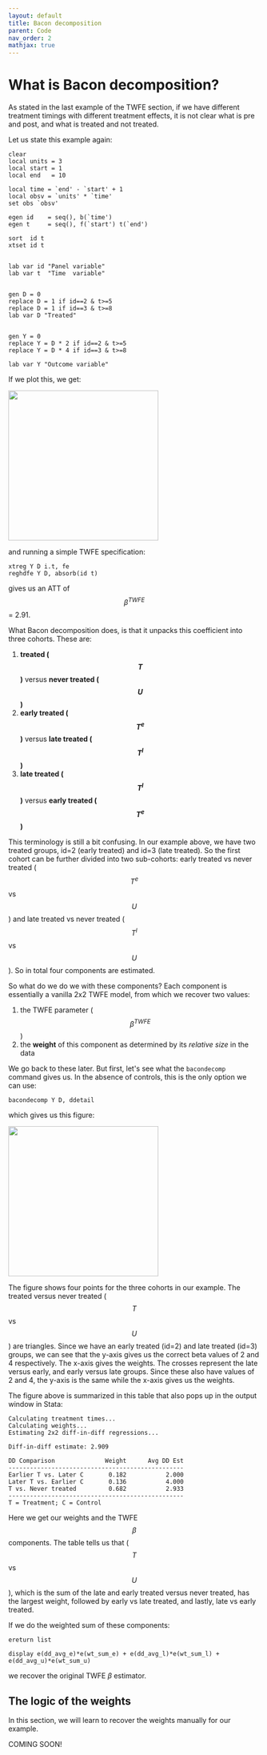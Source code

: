 ```yaml
---
layout: default
title: Bacon decomposition
parent: Code
nav_order: 2
mathjax: true
---
```



# What is Bacon decomposition?

As stated in the last example of the TWFE section, if we have different treatment timings with different treatment effects, it is not clear what is pre and post, and what is treated and not treated.

Let us state this example again:

```applescript
clear
local units = 3
local start = 1
local end 	= 10

local time = `end' - `start' + 1
local obsv = `units' * `time'
set obs `obsv'

egen id	   = seq(), b(`time')  
egen t 	   = seq(), f(`start') t(`end') 	

sort  id t
xtset id t


lab var id "Panel variable"
lab var t  "Time  variable"


gen D = 0
replace D = 1 if id==2 & t>=5
replace D = 1 if id==3 & t>=8
lab var D "Treated"


gen Y = 0
replace Y = D * 2 if id==2 & t>=5
replace Y = D * 4 if id==3 & t>=8

lab var Y "Outcome variable"
```


If we plot this, we get:

<img src="../../../assets/images/twfe5.png" height="300">


and running a simple TWFE specification:

```applescript
xtreg Y D i.t, fe 
reghdfe Y D, absorb(id t)   
```

gives us an ATT of $$ \beta^{TWFE} $$ = 2.91. 

What Bacon decomposition does, is that it unpacks this coefficient into three cohorts. These are: 


1. **treated ($$ T $$)** versus **never treated ($$ U $$)**
2. **early treated ($$ T^e $$)** versus **late treated ($$ T^l $$)**
3. **late treated ($$ T^l $$)** versus **early treated ($$ T^e $$)**


This terminology is still a bit confusing. In our example above, we have two treated groups, id=2 (early treated) and id=3 (late treated). So the first cohort can be further divided into two sub-cohorts: early treated vs never treated ($$ T^e $$ vs $$ U $$) and late treated vs never treated ($$ T^l $$ vs $$ U $$). So in total four components are estimated.

So what do we do we with these components? Each component is essentially a vanilla 2x2 TWFE model, from which we recover two values:

1.  the TWFE parameter ($$ \beta^{TWFE} $$)
2.  the **weight** of this component as determined by its *relative size* in the data

We go back to these later. But first, let's see what the `bacondecomp` command gives us. In the absence of controls, this is the only option we can use:


```applescript
bacondecomp Y D, ddetail
```

which gives us this figure:

<img src="../../../assets/images/bacon1.png" height="300">

The figure shows four points for the three cohorts in our example. The treated versus never treated ($$ T $$ vs $$ U $$) are triangles. Since we have an early treated (id=2) and late treated (id=3) groups, we can see that the y-axis gives us the correct beta values of 2 and 4 respectively. The x-axis gives the weights. The crosses represent the late versus early, and early versus late groups. Since these also have values of 2 and 4, the y-axis is the same while the x-axis gives us the weights.

The figure above is summarized in this table that also pops up in the output window in Stata:

```bpf
Calculating treatment times...
Calculating weights...
Estimating 2x2 diff-in-diff regressions...

Diff-in-diff estimate: 2.909    

DD Comparison              Weight      Avg DD Est
-------------------------------------------------
Earlier T vs. Later C       0.182           2.000
Later T vs. Earlier C       0.136           4.000
T vs. Never treated         0.682           2.933
-------------------------------------------------
T = Treatment; C = Control
```

Here we get our weights and the TWFE $$ \beta $$ components. The table tells us that ($$ T $$ vs $$ U $$), which is the sum of the late and early treated versus never treated, has the largest weight, followed by early vs late treated, and lastly, late vs early treated.

If we do the weighted sum of these components:

```applescript
ereturn list

display e(dd_avg_e)*e(wt_sum_e) + e(dd_avg_l)*e(wt_sum_l) + e(dd_avg_u)*e(wt_sum_u)
```

we recover the original TWFE $\beta$ estimator.


## The logic of the weights

In this section, we will learn to recover the weights manually for our example.


COMING SOON!








